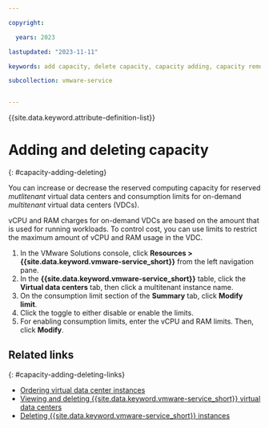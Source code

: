 ```yaml
---

copyright:

  years: 2023

lastupdated: "2023-11-11"

keywords: add capacity, delete capacity, capacity adding, capacity remove, multitenant add capacity

subcollection: vmware-service


---
```


{{site.data.keyword.attribute-definition-list}}

# Adding and deleting capacity
{: #capacity-adding-deleting}

You can increase or decrease the reserved computing capacity for reserved *mutlitenant* virtual data centers and consumption limits for on-demand *multitenant* virtual data centers (VDCs).

vCPU and RAM charges for on-demand VDCs are based on the amount that is used for running workloads. To control cost, you can use limits to restrict the maximum amount of vCPU and RAM usage in the VDC.

1. In the VMware Solutions console, click **Resources > {{site.data.keyword.vmware-service_short}}** from the left navigation pane.
2. In the **{{site.data.keyword.vmware-service_short}}** table, click the **Virtual data centers** tab, then click a multitenant instance name.
3. On the consumption limit section of the **Summary** tab, click **Modify limit**.
4. Click the toggle to either disable or enable the limits.
5. For enabling consumption limits, enter the vCPU and RAM limits. Then, click **Modify**.

## Related links
{: #capacity-adding-deleting-links}

* [Ordering virtual data center instances](/docs/vmware-service?topic=vmware-service-vdc-adding)
* [Viewing and deleting {{site.data.keyword.vmware-service_short}} virtual data centers](/docs/vmware-service?topic=vmware-service-tenant-viewing-vdc)
* [Deleting {{site.data.keyword.vmware-service_short}} instances](/docs/vmware-service?topic=vmware-service-tenant-deleting)
